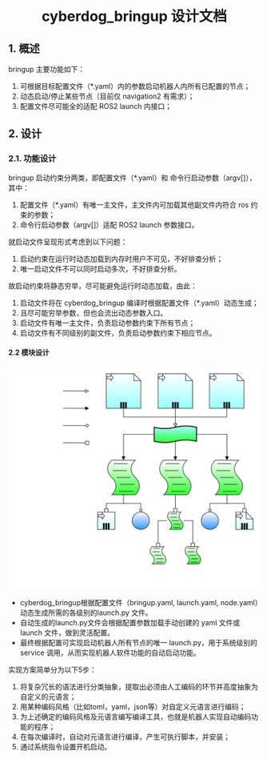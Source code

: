 # <center>cyberdog_bringup 设计文档</center>

## 1. 概述
bringup 主要功能如下：
1. 可根据目标配置文件（*.yaml）内的参数启动机器人内所有已配置的节点；
2. 动态启动/停止某些节点（目前仅 navigation2 有需求）；
3. 配置文件尽可能全的适配 ROS2 launch 内接口；

## 2. 设计
### 2.1. 功能设计
bringup 启动约束分两类，即配置文件（*.yaml）和 命令行启动参数（argv[]），其中：
1. 配置文件（*.yaml）有唯一主文件，主文件内可加载其他副文件内符合 ros 约束的参数；
2. 命令行启动参数（argv[]）适配 ROS2 launch 参数接口。

就启动文件呈现形式考虑到以下问题：
1. 启动约束在运行时动态加载到内存时用户不可见，不好排查分析；
2. 唯一启动文件不可以同时启动多次，不好排查分析。

故启动约束将静态穷举，尽可能避免运行时动态加载，由此：
1. 启动文件将在 cyberdog_bringup 编译时根据配置文件（*.yaml）动态生成；
2. 且尽可能穷举参数，但也会流出动态参数入口。
3. 启动文件有唯一主文件，负责启动参数约束下所有节点；
4. 启动文件有不同级别的副文件，负责启动参数约束下相应节点。

#### 2.2 模块设计

<center>

![](./image/cyberdog_bringup/cyberdog_bringup.svg)

</center>

- cyberdog_bringup根据配置文件（bringup.yaml, launch.yaml, node.yaml）动态生成所需的各级别的launch.py 文件。
- 自动生成的launch.py文件会根据配置参数加载手动创建的 yaml 文件或 launch 文件，做到灵活配置。
- 最终根据配置可实现启动机器人所有节点的唯一 launch.py，用于系统级别的service 调用，从而实现机器人软件功能的自动启动功能。

实现方案简单分为以下5步：
1. 将复杂冗长的语法进行分类抽象，提取出必须由人工编码的环节并高度抽象为自定义的元语言；
2. 用某种编码风格（比如toml，yaml，json等）对自定义元语言进行编码；
3. 为上述确定的编码风格及元语言编写编译工具，也就是机器人实现自动编码功能的程序；
4. 在每次编译时，自动对元语言进行编译，产生可执行脚本，并安装；
5. 通过系统指令设置开机启动。
